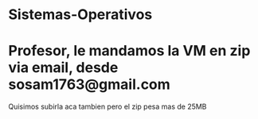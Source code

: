 # Sistemas-Operativos

<h1>Profesor, le mandamos la VM en zip via email, desde sosam1763@gmail.com</h1>
<p>Quisimos subirla aca tambien pero el zip pesa mas de 25MB</p>
